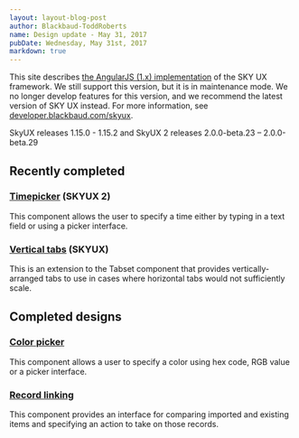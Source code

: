```yaml
---
layout: layout-blog-post
author: Blackbaud-ToddRoberts
name: Design update - May 31, 2017
pubDate: Wednesday, May 31st, 2017
markdown: true
---
```


<bb-alert bb-alert-type="warning">This site describes <a href="https://angularjs.org/">the AngularJS (1.x) implementation</a> of the SKY UX framework. We still support this version, but it is in maintenance mode. We no longer develop features for this version, and we recommend the latest version of SKY UX instead. For more information, see <a href="https://developer.blackbaud.com/skyux">developer.blackbaud.com/skyux</a>.</bb-alert>


SkyUX releases 1.15.0 - 1.15.2 and SkyUX 2 releases 2.0.0-beta.23 – 2.0.0-beta.29

<!-- more -->

## Recently completed

### [Timepicker](https://developer.blackbaud.com/skyux2/components/timepicker) (SKYUX 2)

This component allows the user to specify a time either by typing in a text field or using a picker interface. 

### [Vertical tabs](http://skyux.developer.blackbaud.com/components/tabset/) (SKYUX)

This is an extension to the Tabset component that provides vertically-arranged tabs to use in cases where horizontal tabs would not sufficiently scale. 

## Completed designs

### [Color picker](https://github.com/blackbaud/skyux2/issues/725)

This component allows a user to specify a color using hex code, RGB value or a picker interface. 

### [Record linking](https://github.com/blackbaud/skyux2/issues/726)

This component provides an interface for comparing imported and existing items and specifying an action to take on those records. 
